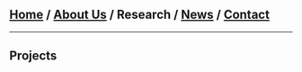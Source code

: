 
## [Home](/index) / [About Us](/about_us) / Research / [News](/news) / [Contact](/contact)
___


## Projects

